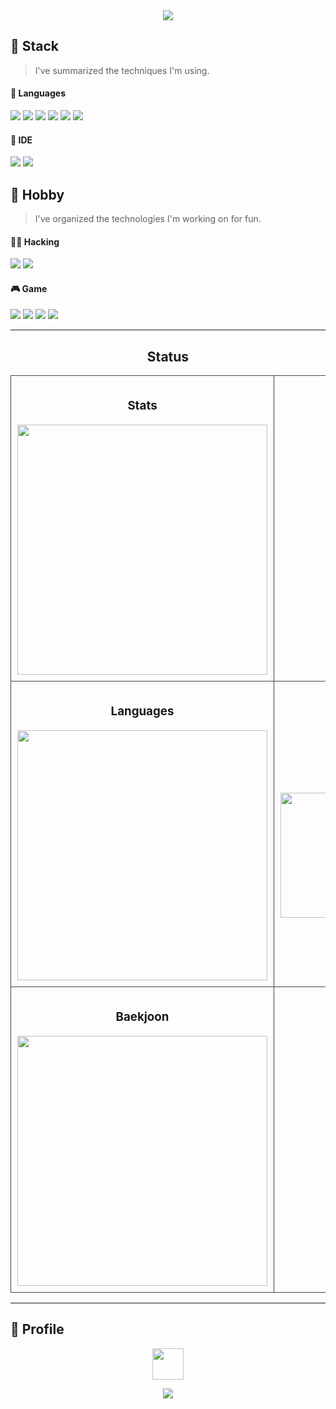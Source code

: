 <div align="center">
  <img src="https://capsule-render.vercel.app/api?type=waving&color=BDBDC8&height=180&text=Jayoung%20Park&fontAlign=50&fontAlignY=20&fontSize=40&desc=/*Game%20Developer*/&descAlignY=45&descAlign=50&theme=radical=FFFFF"/>
</div>

## 🥇 Stack
> I've summarized the techniques I'm using.

#### 🎯 Languages
<p>
  <img src="https://img.shields.io/badge/C%2B%2B-00599C?style=for-the-badge&logo=c%2B%2B&logoColor=white"/>
  <img src="https://img.shields.io/badge/C%23-239120?style=for-the-badge&logo=c-sharp&logoColor=white"/>
  <img src="https://img.shields.io/badge/C-00599C?style=for-the-badge&logo=c&logoColor=white"/>
  <img src="https://img.shields.io/badge/Java-ED8B00?style=for-the-badge&logo=openjdk&logoColor=white"/>
  <img src="https://img.shields.io/badge/Python-14354C?style=for-the-badge&logo=python&logoColor=white"/>
  <img src="https://img.shields.io/badge/JavaScript-F7DF1E?style=for-the-badge&logo=JavaScript&logoColor=white"/>
</p>

#### 🚀 IDE
<p>
  <img src="https://img.shields.io/badge/unrealengine-%23313131.svg?style=for-the-badge&logo=unrealengine&logoColor=white"/>
  <img src="https://img.shields.io/badge/Unity-100000?style=for-the-badge&logo=unity&logoColor=white"/>
</p>

## 🎰 Hobby
> I've organized the technologies I'm working on for fun.

#### 🧑‍💻 Hacking
<p>
  <img src="https://img.shields.io/badge/Kali_Linux-557C94?style=for-the-badge&logo=kali-linux&logoColor=white"/>
  <img src="https://img.shields.io/badge/VMware-607078?style=for-the-badge&logo=vmware&logoColor=white"/>
</p>

#### 🎮 Game
<p>
  <img src="https://img.shields.io/badge/Riot_Games-D32936?style=for-the-badge&logo=riot-games&logoColor=white"/>
  <img src="https://img.shields.io/badge/Steam-000000?style=for-the-badge&logo=steam&logoColor=white"/>
  <img src="https://img.shields.io/badge/PlayStation-003791?style=for-the-badge&logo=playstation&logoColor=white"/>
  <img src="https://img.shields.io/badge/Epic%20Games-313131?style=for-the-badge&logo=Epic%20Games&logoColor=white"/>
</p>

---

<h2 align="center">Status</h2>

<table align="center">
  <tr>
    <td align="center" width="50%" style="border: 1px solid #444; padding: 10px;">
      <h3>Stats</h3>
      <img src="https://github-readme-stats.vercel.app/api?username=parkjay0709&show_icons=true&bg_color=00000000&title_color=ffffff&text_color=ffffff" width="400px" />
    </td>
    <td align="center" width="50%" style="border: 1px solid #444; padding: 10px;">
      <h3>Streak</h3>
      <a href="https://git.io/streak-stats">
        <img src="https://streak-stats.demolab.com?user=parkjay0709&theme=dark-smoky&short_numbers=true" alt="GitHub Streak" />
      </a>
    </td>
  </tr>
  <tr>
    <td align="center" width="50%" style="border: 1px solid #444; padding: 10px;">
      <h3>Languages</h3>
      <img src="https://github-readme-stats.vercel.app/api/top-langs/?username=parkjay0709&layout=compact&bg_color=00000000&title_color=ffffff&text_color=ffffff" width="400px" />
    </td>
    <td align="center" width="50%" style="border: 1px solid #444; padding: 10px;">
      <h3>GitFarm</h3>
      <a href="https://www.gitanimals.org/en_US?utm_medium=image&utm_source=parkjay0709&utm_content=farm">
        <img src="https://render.gitanimals.org/farms/parkjay0709" width="400px" height="200px"/>
      </a>
    </td>
  </tr>
  <tr>
    <td align="center" width="50%" style="border: 1px solid #444; padding: 10px;">
      <h3>Baekjoon</h3>
      <a href="https://solved.ac/100_sulhwa">
        <img src="http://mazassumnida.wtf/api/v2/generate_badge?boj=100_sulhwa" width="400px" />
      </a>
    </td>
    <td align="center" width="50%" style="border: 1px solid #444; padding: 10px;">
      <img src="https://github-readme-stats.vercel.app/api/pin/?username=parkjay0709&repo=Coding_Test_Study"/>
    </td>
  </tr>
</table>

---

## 🔗 Profile
<p align="center">
  <a href="https://www.instagram.com/woo.jay._.p08/" target="_blank">
    <img src="https://img.shields.io/badge/Instagram-E4405F?style=for-the-badge&logo=instagram&logoColor=white" height="50"/>
  </a>
</p>

<div align="center">
  <img src="https://capsule-render.vercel.app/api?type=waving&color=BDBDC8&height=130&section=footer"/>
</div>

